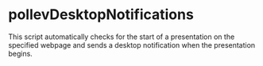 # pollevDesktopNotifications
This script automatically checks for the start of a presentation on the specified webpage and sends a desktop notification when the presentation begins.
